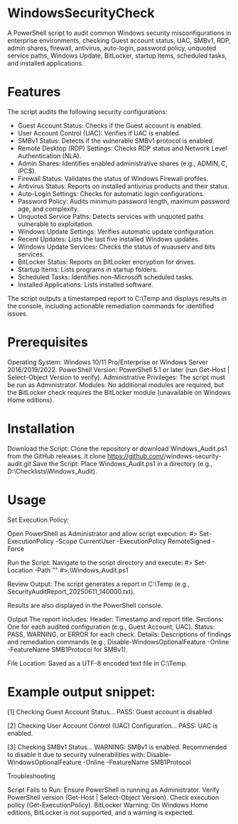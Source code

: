 # WindowsSecurityCheck
A PowerShell script to audit common Windows security misconfigurations in enterprise environments, checking Guest account status, UAC, SMBv1, RDP, admin shares, firewall, antivirus, auto-login, password policy, unquoted service paths, Windows Update, BitLocker, startup items, scheduled tasks, and installed applications.

# Features
The script audits the following security configurations:
  - Guest Account Status: Checks if the Guest account is enabled.
  - User Account Control (UAC): Verifies if UAC is enabled.
  - SMBv1 Status: Detects if the vulnerable SMBv1 protocol is enabled.
  - Remote Desktop (RDP) Settings: Checks RDP status and Network Level Authentication (NLA).
  - Admin Shares: Identifies enabled administrative shares (e.g., ADMIN$, C$, IPC$).
  - Firewall Status: Validates the status of Windows Firewall profiles.
  - Antivirus Status: Reports on installed antivirus products and their status.
  - Auto-Login Settings: Checks for automatic login configurations.
  - Password Policy: Audits minimum password length, maximum password age, and complexity.
  - Unquoted Service Paths: Detects services with unquoted paths vulnerable to exploitation.
  - Windows Update Settings: Verifies automatic update configuration.
  - Recent Updates: Lists the last five installed Windows updates.
  - Windows Update Services: Checks the status of wuauserv and bits services.
  - BitLocker Status: Reports on BitLocker encryption for drives.
  - Startup Items: Lists programs in startup folders.
  - Scheduled Tasks: Identifies non-Microsoft scheduled tasks.
  - Installed Applications: Lists installed software.

The script outputs a timestamped report to C:\Temp and displays results in the console, including actionable remediation commands for identified issues.

# Prerequisites
Operating System: Windows 10/11 Pro/Enterprise or Windows Server 2016/2019/2022.
PowerShell Version: PowerShell 5.1 or later (run Get-Host | Select-Object Version to verify).
Administrative Privileges: The script must be run as Administrator.
Modules: No additional modules are required, but the BitLocker check requires the BitLocker module (unavailable on Windows Home editions).

# Installation
Download the Script:
Clone the repository or download Windows_Audit.ps1 from the GitHub releases.
it clone https://github.com/<your-username>/windows-security-audit.git
Save the Script:
Place Windows_Audit.ps1 in a directory (e.g., D:\Checklists\Windows_Audit\).

# Usage
Set Execution Policy:

Open PowerShell as Administrator and allow script execution:
  #> Set-ExecutionPolicy -Scope CurrentUser -ExecutionPolicy RemoteSigned -Force

Run the Script:
Navigate to the script directory and execute:
  #> Set-Location -Path "<Path-to-script>"
  #>.\Windows_Audit.ps1

Review Output:
The script generates a report in C:\Temp (e.g., SecurityAuditReport_20250611_140000.txt).

Results are also displayed in the PowerShell console.

Output
The report includes:
  Header: Timestamp and report title.
  Sections: One for each audited configuration (e.g., Guest Account, UAC).
  Status: PASS, WARNING, or ERROR for each check.
  Details: Descriptions of findings and remediation commands (e.g., Disable-WindowsOptionalFeature -Online -FeatureName SMB1Protocol for SMBv1).

File Location: Saved as a UTF-8 encoded text file in C:\Temp.

# Example output snippet:

[1] Checking Guest Account Status...
PASS: Guest account is disabled.

[2] Checking User Account Control (UAC) Configuration...
PASS: UAC is enabled.

[3] Checking SMBv1 Status...
WARNING: SMBv1 is enabled. Recommended to disable it due to security vulnerabilities with: Disable-WindowsOptionalFeature -Online -FeatureName SMB1Protocol

Troubleshooting

Script Fails to Run:
Ensure PowerShell is running as Administrator.
Verify PowerShell version (Get-Host | Select-Object Version).
Check execution policy (Get-ExecutionPolicy).
BitLocker Warning:
On Windows Home editions, BitLocker is not supported, and a warning is expected.

